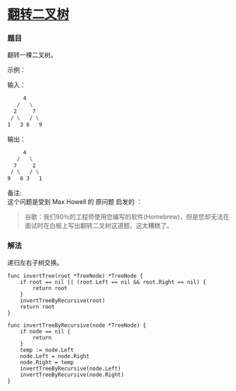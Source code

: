 # [翻转二叉树](https://leetcode-cn.com/problems/invert-binary-tree/)

### 题目

翻转一棵二叉树。

示例：

输入：

```bash
     4  
   /   \  
  2     7  
 / \   / \  
1   3 6   9
```
输出：

```bash
     4
   /   \
  7     2
 / \   / \
9   6 3   1
```

备注:  
这个问题是受到 Max Howell 的 原问题 启发的 ：
>谷歌：我们90％的工程师使用您编写的软件(Homebrew)，但是您却无法在面试时在白板上写出翻转二叉树这道题，这太糟糕了。

### 解法

递归左右子树交换。

```
func invertTree(root *TreeNode) *TreeNode {
	if root == nil || (root.Left == nil && root.Right == nil) {
		return root
	}
	invertTreeByRecursive(root)
	return root
}

func invertTreeByRecursive(node *TreeNode) {
	if node == nil {
		return
	}
	temp := node.Left
	node.Left = node.Right
	node.Right = temp
	invertTreeByRecursive(node.Left)
	invertTreeByRecursive(node.Right)
}
```
